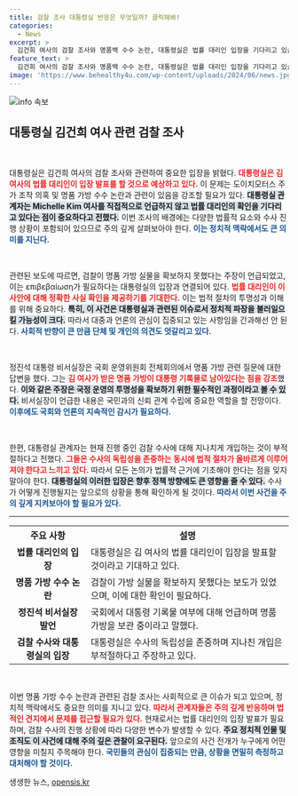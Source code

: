 ```yaml
---
title: 검찰 조사 대통령실 반응은 무엇일까? 클릭해봐!
categories:
  - News
excerpt: >
  김건희 여사의 검찰 조사와 명품백 수수 논란, 대통령실은 법률 대리인 입장을 기다리고 있습니다. 명품백 실물 확보 여부는 여전히 확인 중! 사건의 전말이 궁금하다면 클릭하세요!
feature_text: >
  김건희 여사의 검찰 조사와 명품백 수수 논란, 대통령실은 법률 대리인 입장을 기다리고 있습니다. 명품백 실물 확보 여부는 여전히 확인 중! 사건의 전말이 궁금하다면 클릭하세요!
image: 'https://www.behealthy4u.com/wp-content/uploads/2024/06/news.jpg'
---
```


<p><img src="https://www.behealthy4u.com/wp-content/uploads/2024/06/news.jpg" alt="info 속보" /></p>

<h2 data-ke-size="size26">대통령실 김건희 여사 관련 검찰 조사</h2>

<p data-ke-size="size16">&nbsp;</p>

<p>대통령실은 김건희 여사의 검찰 조사와 관련하여 중요한 입장을 밝혔다. <b><span style="color: #ee2323;">대통령실은 김 여사의 법률 대리인이 입장 발표를 할 것으로 예상하고 있다.</span></b> 이 문제는 도이치모터스 주가 조작 의혹 및 명품 가방 수수 논란과 관련이 있음을 강조할 필요가 있다. <b><span style="background-color: #21538527;">대통령실 관계자는 Michelle Kim 여사를 직접적으로 언급하지 않고 법률 대리인의 확인을 기다리고 있다는 점이 중요하다고 전했다.</span></b> 이번 조사의 배경에는 다양한 법률적 요소와 수사 진행 상황이 포함되어 있으므로 주의 깊게 살펴보아야 한다. <b><span style="color: #1a5490;">이는 정치적 맥락에서도 큰 의미를 지닌다.</span></b></p>

<p data-ke-size="size16">&nbsp;</p>

<p>관련된 보도에 따르면, 검찰이 명품 가방 실물을 확보하지 못했다는 주장이 언급되었고, 이는 επιβεβαίωση가 필요하다는 대통령실의 입장과 연결되어 있다. <b><span style="color: #ee2323;">법률 대리인이 이 사안에 대해 정확한 사실 확인을 제공하기를 기대한다.</span></b> 이는 법적 절차의 투명성과 이해를 위해 중요하다. <b><span style="background-color: #21538527;">특히, 이 사건은 대통령실과 관련된 이슈로서 정치적 파장을 불러일으킬 가능성이 크다.</span></b> 따라서 대중과 언론의 관심이 집중되고 있는 사항임을 간과해선 안 된다. <b><span style="color: #1a5490;">사회적 반향이 큰 만큼 단체 및 개인의 의견도 엇갈리고 있다.</span></b></p>

<p data-ke-size="size16">&nbsp;</p>

<p>정진석 대통령 비서실장은 국회 운영위원회 전체회의에서 명품 가방 관련 질문에 대한 답변을 했다. 그는 <b><span style="color: #ee2323;">김 여사가 받은 명품 가방이 대통령 기록물로 남아있다는 점을 강조</span></b>했다. <b><span style="background-color: #21538527;">이와 같은 주장은 국정 운영의 투명성을 확보하기 위한 필수적인 과정이라고 볼 수 있다.</span></b> 비서실장이 언급한 내용은 국민과의 신뢰 관계 수립에 중요한 역할을 할 전망이다. <b><span style="color: #1a5490;">이후에도 국회와 언론의 지속적인 감시가 필요하다.</span></b></p>

<p data-ke-size="size16">&nbsp;</p>

<p>한편, 대통령실 관계자는 현재 진행 중인 검찰 수사에 대해 지나치게 개입하는 것이 부적절하다고 전했다. <b><span style="color: #ee2323;">그들은 수사의 독립성을 존중하는 동시에 법적 절차가 올바르게 이루어져야 한다고 느끼고 있다.</span></b> 따라서 모든 논의가 법률적 근거에 기초해야 한다는 점을 잊지 말아야 한다. <b><span style="background-color: #21538527;">대통령실의 이러한 입장은 향후 정책 방향에도 큰 영향을 줄 수 있다.</span></b> 수사가 어떻게 진행될지는 앞으로의 상황을 통해 확인하게 될 것이다. <b><span style="color: #1a5490;">따라서 이번 사건을 주의 깊게 지켜보아야 할 필요가 있다.</span></b></p>

<hr>

<table style="width: 100%;">
    <tr>
        <th>주요 사항</th>
        <th>설명</th>
    </tr>
    <tr>
        <td style="text-align: center; height: 17px;"><b>법률 대리인의 입장</b></td>
        <td>대통령실은 김 여사의 법률 대리인이 입장을 발표할 것이라고 기대하고 있다.</td>
    </tr>
    <tr>
        <td style="text-align: center; height: 17px;"><b>명품 가방 수수 논란</b></td>
        <td>검찰이 가방 실물을 확보하지 못했다는 보도가 있었으며, 이에 대한 확인이 필요하다.</td>
    </tr>
    <tr>
        <td style="text-align: center; height: 17px;"><b>정진석 비서실장 발언</b></td>
        <td>국회에서 대통령 기록물 여부에 대해 언급하며 명품 가방을 보관 중이라고 말했다.</td>
    </tr>
    <tr>
        <td style="text-align: center; height: 17px;"><b>검찰 수사와 대통령실의 입장</b></td>
        <td>대통령실은 수사의 독립성을 존중하며 지나친 개입은 부적절하다고 주장하고 있다.</td>
    </tr>
</table>

<p data-ke-size="size16">&nbsp;</p>

<p>이번 명품 가방 수수 논란과 관련된 검찰 조사는 사회적으로 큰 이슈가 되고 있으며, 정치적 맥락에서도 중요한 의미를 지니고 있다. <b><span style="color: #ee2323;">따라서 관계자들은 주의 깊게 반응하며 법적인 견지에서 문제를 접근할 필요가 있다.</span></b> 현재로서는 법률 대리인의 입장 발표가 필요하며, 검찰 수사의 진행 상황에 따라 다양한 변수가 발생할 수 있다. <b><span style="background-color: #21538527;">주요 정치적 인물 및 조직도 이 사건에 대해 주의 깊은 관찰이 요구된다.</span></b> 앞으로의 사건 전개가 누구에게 어떤 영향을 미칠지 주목해야 한다. <b><span style="color: #1a5490;">국민들의 관심이 집중되는 만큼, 상황을 면밀히 측정하고 대처해야 할 것이다.</span></b></p>
생생한 뉴스, <a href="https://opensis.kr" rel="dofollow">opensis.kr</a>


